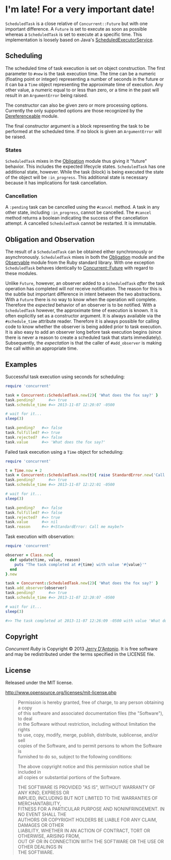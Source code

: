 # I'm late! For a very important date!

`ScheduledTask` is a close relative of `Concurrent::Future` but with one
important difference. A `Future` is set to execute as soon as possible
whereas a `ScheduledTask` is set to execute at a specific time. This implementation
is loosely based on Java's
[ScheduledExecutorService](http://docs.oracle.com/javase/7/docs/api/java/util/concurrent/ScheduledExecutorService.html).

## Scheduling

The scheduled time of task execution is set on object construction. The first
parameter to `#new` is the task execution time. The time can be a numeric (floating
point or integer) representing a number of seconds in the future or it can ba a
`Time` object representing the approximate time of execution. Any other value,
a numeric equal to or less than zero, or a time in the past will result in
an `ArgumentError` being raised.

The constructor can also be given zero or more processing options. Currently the
only supported options are those recognized by the
[Dereferenceable](https://github.com/jdantonio/concurrent-ruby/blob/master/md/dereferenceable.md)
module.

The final constructor argument is a block representing the task to be performed
at the scheduled time. If no block is given an `ArgumentError` will be raised.

### States

`ScheduledTask` mixes in the 
[Obligation](https://github.com/jdantonio/concurrent-ruby/blob/master/md/obligation.md)
module thus giving it "future" behavior. This includes the expected lifecycle states.
`ScheduledTask` has one additional state, however. While the task (block) is being
executed the state of the object will be `:in_progress`. This additional state is 
necessary because it has implications for task cancellation.

### Cancellation

A `:pending` task can be cancelled using the `#cancel` method. A task in any other
state, including `:in_progress`, cannot be cancelled. The `#cancel` method returns
a boolean indicating the success of the cancellation attempt. A cancelled `ScheduledTask`
cannot be restarted. It is immutable.

## Obligation and Observation

The result of a `ScheduledTask` can be obtained either synchronously or asynchronously.
`ScheduledTask` mixes in both the
[Obligation](https://github.com/jdantonio/concurrent-ruby/blob/master/md/obligation.md)
module and the
[Observable](http://ruby-doc.org/stdlib-1.9.3/libdoc/observer/rdoc/Observable.html)
module from the Ruby standard library. With one exception `ScheduledTask` behaves
identically to
[Concurrent::Future](https://github.com/jdantonio/concurrent-ruby/blob/master/md/future.md)
with regard to these modules.

Unlike `Future`, however, an observer added to a `ScheduledTask` *after* the task
operation has completed will *not* receive notification. The reason for this is the
subtle but important difference in intent between the two abstractions. With a
`Future` there is no way to know when the operation will complete. Therefore the
*expected* behavior of an observer is to be notified. With a `ScheduledTask` however,
the approximate time of execution is known. It is often explicitly set as a constructor
argument. It is always available via the `#schedule_time` attribute reader. Therefore
it is always possible for calling code to know whether the observer is being added
prior to task execution. It is also easy to add an observer long before task
execution begins (since there is never a reason to create a scheduled task that starts
immediately). Subsequently, the *expectation* is that the caller of `#add_observer`
is making the call within an appropriate time.

## Examples

Successful task execution using seconds for scheduling:

```ruby
require 'concurrent'

task = Concurrent::ScheduledTask.new(2){ 'What does the fox say?' }
task.pending?      #=> true
task.schedule_time #=> 2013-11-07 12:20:07 -0500

# wait for it...
sleep(3)

task.pending?   #=> false
task.fulfilled? #=> true
task.rejected?  #=> false
task.value      #=> 'What does the fox say?'
```

Failed task execution using a `Time` object for scheduling:

```ruby
require 'concurrent'

t = Time.now + 2
task = Concurrent::ScheduledTask.new(t){ raise StandardError.new('Call me maybe?') }
task.pending?      #=> true
task.schedule_time #=> 2013-11-07 12:22:01 -0500

# wait for it...
sleep(3)

task.pending?   #=> false
task.fulfilled? #=> false
task.rejected?  #=> true
task.value      #=> nil
task.reason     #=> #<StandardError: Call me maybe?> 
```

Task execution with observation:

```ruby
require 'concurrent'

observer = Class.new{
  def update(time, value, reason)
    puts "The task completed at #{time} with value '#{value}'"
  end
}.new

task = Concurrent::ScheduledTask.new(2){ 'What does the fox say?' }
task.add_observer(observer)
task.pending?      #=> true
task.schedule_time #=> 2013-11-07 12:20:07 -0500

# wait for it...
sleep(3)

#>> The task completed at 2013-11-07 12:26:09 -0500 with value 'What does the fox say?'
```

## Copyright

*Concurrent Ruby* is Copyright &copy; 2013 [Jerry D'Antonio](https://twitter.com/jerrydantonio).
It is free software and may be redistributed under the terms specified in the LICENSE file.

## License

Released under the MIT license.

http://www.opensource.org/licenses/mit-license.php  

> Permission is hereby granted, free of charge, to any person obtaining a copy  
> of this software and associated documentation files (the "Software"), to deal  
> in the Software without restriction, including without limitation the rights  
> to use, copy, modify, merge, publish, distribute, sublicense, and/or sell  
> copies of the Software, and to permit persons to whom the Software is  
> furnished to do so, subject to the following conditions:  
> 
> The above copyright notice and this permission notice shall be included in  
> all copies or substantial portions of the Software.  
> 
> THE SOFTWARE IS PROVIDED "AS IS", WITHOUT WARRANTY OF ANY KIND, EXPRESS OR  
> IMPLIED, INCLUDING BUT NOT LIMITED TO THE WARRANTIES OF MERCHANTABILITY,  
> FITNESS FOR A PARTICULAR PURPOSE AND NONINFRINGEMENT. IN NO EVENT SHALL THE  
> AUTHORS OR COPYRIGHT HOLDERS BE LIABLE FOR ANY CLAIM, DAMAGES OR OTHER  
> LIABILITY, WHETHER IN AN ACTION OF CONTRACT, TORT OR OTHERWISE, ARISING FROM,  
> OUT OF OR IN CONNECTION WITH THE SOFTWARE OR THE USE OR OTHER DEALINGS IN  
> THE SOFTWARE.  
